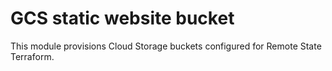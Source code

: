 # GCS static website bucket

This module provisions Cloud Storage buckets configured for Remote State Terraform.
